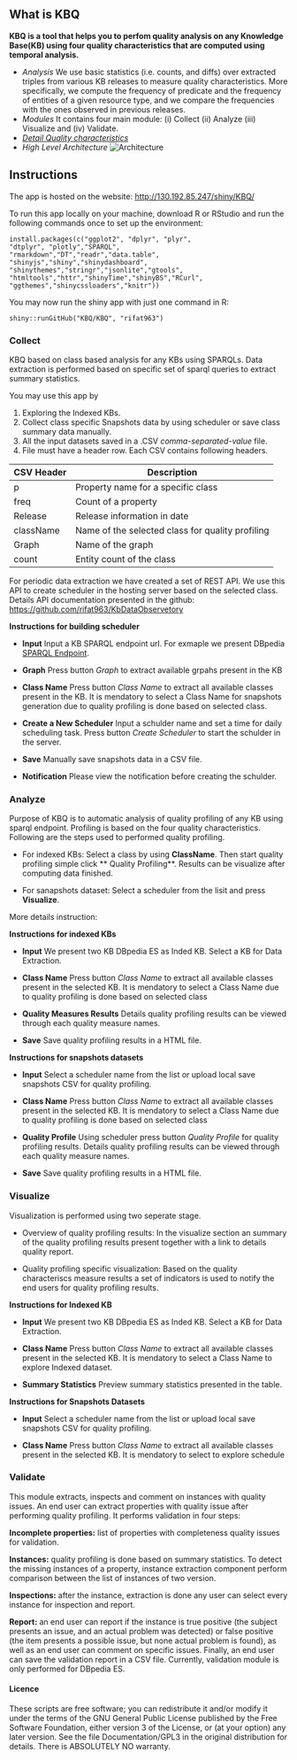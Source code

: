 ## What is KBQ

**KBQ is a tool that helps you to perfom quality analysis on any Knowledge Base(KB) using four quality characteristics that are computed using temporal analysis.**

- *Analysis* We use basic statistics (i.e. counts, and diffs) over extracted triples from various KB releases to measure quality characteristics. More specifically, we compute the frequency of predicate and the frequency of entities of a given resource type, and we compare the frequencies with the ones observed in previous releases.
- *Modules* It contains four main module: (i) Collect (ii) Analyze (iii) Visualize and (iv) Validate.
- [*Detail Quality characteristics*](http://softeng.polito.it/rifat/QualityCharacteristics.pdf)
- *High Level Architecture* 
![Architecture](https://raw.github.com/rifat963/KBQ-Tool/master/www/architecture2.png)

## Instructions

The app is hosted on the website: http://130.192.85.247/shiny/KBQ/

To run this app locally on your machine, download R or RStudio and run the following commands once to set up the environment:

```
install.packages(c("ggplot2", "dplyr", "plyr", 
"dtplyr", "plotly","SPARQL",
"rmarkdown","DT","readr","data.table",
"shinyjs","shiny","shinydashboard",
"shinythemes","stringr","jsonlite","gtools",
"htmltools","httr","shinyTime","shinyBS","RCurl",
"ggthemes","shinycssloaders","knitr"))

```
You may now run the shiny app with just one command in R:

```
shiny::runGitHub("KBQ/KBQ", "rifat963")
```

### Collect

KBQ based on class based analysis for any KBs using SPARQLs. Data extraction is performed based on specific set of sparql queries to extract summary statistics. 

You may use this app by

1. Exploring the Indexed KBs.
2. Collect class specific Snapshots data by using scheduler or save class summary data manually.
3. All the input datasets saved in a .CSV *comma-separated-value* file.
4. File must have a header row. Each CSV contains following headers.

| CSV Header    | Description |
| ------------- | ------------- |
| p             | Property name for a specific class  |
| freq          | Count of a property |
| Release       | Release information in date |
| className     | Name of the selected class for quality profiling |
| Graph         | Name of the graph |
| count         | Entity count of the class |


For periodic data extraction we have created a set of REST API. We use this API to create scheduler in the hosting server based on the selected class. Details API documentation presented in the github: https://github.com/rifat963/KbDataObservetory

**Instructions for building scheduler**

- **Input** Input a KB SPARQL endpoint url.  For exmaple we present DBpedia [SPARQL Endpoint](http://dbpedia.org/sparql).

- **Graph** Press button *Graph* to extract available grpahs present in the KB

- **Class Name** Press button *Class Name* to extract all available classes present in the KB. It is mendatory to select a Class Name for snapshots generation due to quality profiling is done based on selected class.

- **Create a New Scheduler** Input a schulder name and set a time for daily scheduling task. Press button *Create Scheduler* to start the schulder in the server. 

- **Save** Manually save snapshots data in a CSV file. 

- **Notification** Please view the notification before creating the schulder.


### Analyze

Purpose of KBQ is to automatic analysis of quality profiling of any KB using sparql endpoint. Profiling is based on the four quality characteristics. Following are the steps used to performed quality profiling.

- For indexed KBs: Select a class by using **ClassName**. Then start quality profiling simple click ** Quality Profiling**. Results can be visualize after computing data finished.

- For sanapshots dataset: Select a scheduler from the lisit and press **Visualize**. 

More details instruction:

**Instructions for indexed KBs**

- **Input** We present two KB DBpedia ES as Inded KB. Select a KB for Data Extraction.

- **Class Name** Press button *Class Name* to extract all available classes present in the selected KB. It is mendatory to select a Class Name  due to quality profiling is done based on selected class

- **Quality Measures Results** Details quality profiling results can be viewed through each quality measure names. 

- **Save** Save quality profiling results in a HTML file.

**Instructions for snapshots datasets**

- **Input** Select a scheduler name from the list or upload local save snapshots CSV for quality profiling. 

- **Class Name** Press button *Class Name* to extract all available classes present in the selected KB. It is mendatory to select a Class Name  due to quality profiling is done based on selected class

- **Quality Profile** Using scheduler press button *Quality Profile* for quality profiling results. Details quality profiling results can be viewed through each quality measure names. 

- **Save** Save quality profiling results in a HTML file.

### Visualize

Visualization is performed using two seperate stage.

- Overview of quality profiling results: In the visualize section an summary of the quality profiling results present together with a link to details quality report. 

- Quality profiling specific visualization: Based on the quality characteriscs measure results a set of indicators is used to notify the end users for quality profiling results.

**Instructions for Indexed KB**

- **Input** We present two KB DBpedia ES as Inded KB. Select a KB for Data Extraction.

- **Class Name** Press button *Class Name* to extract all available classes present in the selected KB. It is mendatory to select a Class Name to explore Indexed dataset.

- **Summary Statistics** Preview summary statistics presented in the table.  

**Instructions for Snapshots Datasets**

- **Input** Select a scheduler name from the list or upload local save snapshots CSV for quality profiling. 

- **Class Name** Press button *Class Name* to extract all available classes present in the selected KB. It is mendatory to select to explore schedule

### Validate

This module extracts, inspects and comment on instances with quality issues. An end user can extract properties with quality issue after performing quality profiling. It performs validation in four steps: 

**Incomplete properties:** list of properties with completeness quality issues for validation. 

**Instances:** quality profiling is done based on summary statistics. To detect the missing instances of a property, instance extraction component perform comparison between the list of instances of two version. 

**Inspections:** after the instance, extraction is done any user can select every instance for inspection and report. 

**Report:** an end user can report if the instance is true positive (the subject presents an issue, and an actual problem was detected) or false positive (the item presents a possible issue, but none actual problem is found), as well as an end user can comment on specific issues. Finally, an end user can save the validation report in a CSV file. Currently, validation module is only performed for DBpedia ES.


#### Licence
These scripts are free software; you can redistribute it and/or modify it under the terms of the GNU General Public License published by
the Free Software Foundation, either version 3 of the License, or (at your option) any later version. See the file Documentation/GPL3 in the original distribution for details. There is ABSOLUTELY NO warranty. 
